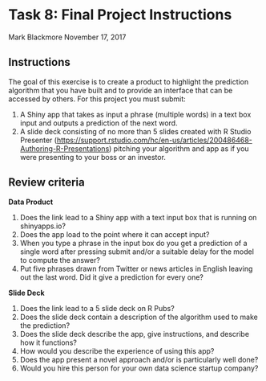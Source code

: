 Task 8: Final Project Instructions
================
Mark Blackmore
November 17, 2017

Instructions
------------

The goal of this exercise is to create a product to highlight the prediction algorithm that you have built and to provide an interface that can be accessed by others. For this project you must submit:

1.  A Shiny app that takes as input a phrase (multiple words) in a text box input and outputs a prediction of the next word.
2.  A slide deck consisting of no more than 5 slides created with R Studio Presenter (<https://support.rstudio.com/hc/en-us/articles/200486468-Authoring-R-Presentations>) pitching your algorithm and app as if you were presenting to your boss or an investor.

Review criteria
---------------

**Data Product**

1.  Does the link lead to a Shiny app with a text input box that is running on shinyapps.io?
2.  Does the app load to the point where it can accept input?
3.  When you type a phrase in the input box do you get a prediction of a single word after pressing submit and/or a suitable delay for the model to compute the answer?
4.  Put five phrases drawn from Twitter or news articles in English leaving out the last word. Did it give a prediction for every one?

**Slide Deck**

1.  Does the link lead to a 5 slide deck on R Pubs?
2.  Does the slide deck contain a description of the algorithm used to make the prediction?
3.  Does the slide deck describe the app, give instructions, and describe how it functions?
4.  How would you describe the experience of using this app?
5.  Does the app present a novel approach and/or is particularly well done?
6.  Would you hire this person for your own data science startup company?
